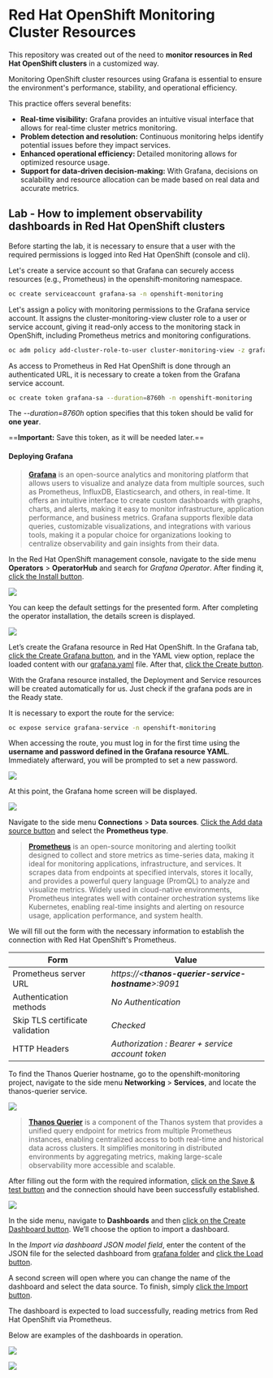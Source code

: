 # Red Hat OpenShift Monitoring Cluster Resources

This repository was created out of the need to **monitor resources in Red Hat OpenShift clusters** in a customized way.

Monitoring OpenShift cluster resources using Grafana is essential to ensure the environment's performance, stability, and operational efficiency.

This practice offers several benefits:

* **Real-time visibility:** Grafana provides an intuitive visual interface that allows for real-time cluster metrics monitoring.
* **Problem detection and resolution:** Continuous monitoring helps identify potential issues before they impact services.
* **Enhanced operational efficiency:** Detailed monitoring allows for optimized resource usage.
* **Support for data-driven decision-making:** With Grafana, decisions on scalability and resource allocation can be made based on real data and accurate metrics.


## Lab - How to implement observability dashboards in Red Hat OpenShift clusters

Before starting the lab, it is necessary to ensure that a user with the required permissions is logged into Red Hat OpenShift (console and cli).

Let's create a service account so that Grafana can securely access resources (e.g., Prometheus) in the openshift-monitoring namespace.
```bash
oc create serviceaccount grafana-sa -n openshift-monitoring
```

Let's assign a policy with monitoring permissions to the Grafana service account. It assigns the cluster-monitoring-view cluster role to a user or service account, giving it read-only access to the monitoring stack in OpenShift, including Prometheus metrics and monitoring configurations.

```bash
oc adm policy add-cluster-role-to-user cluster-monitoring-view -z grafana-sa
```

As access to Prometheus in Red Hat OpenShift is done through an authenticated URL, it is necessary to create a token from the Grafana service account.

```bash
oc create token grafana-sa --duration=8760h -n openshift-monitoring
```
The *--duration=8760h* option specifies that this token should be valid for **one year**.

==**Important:** Save this token, as it will be needed later.==


#### Deploying Grafana

>**[Grafana](https://grafana.com/)** is an open-source analytics and monitoring platform that allows users to visualize and analyze data from multiple sources, such as Prometheus, InfluxDB, Elasticsearch, and others, in real-time. It offers an intuitive interface to create custom dashboards with graphs, charts, and alerts, making it easy to monitor infrastructure, application performance, and business metrics. Grafana supports flexible data queries, customizable visualizations, and integrations with various tools, making it a popular choice for organizations looking to centralize observability and gain insights from their data.

In the Red Hat OpenShift management console, navigate to the side menu **Operators** > **OperatorHub** and search for *Grafana Operator*. After finding it, <u>click the Install button</u>.

![](images/grafana-operator.png)

You can keep the default settings for the presented form. After completing the operator installation, the details screen is displayed.

![](images/grafana-operator-details.png)

Let’s create the Grafana resource in Red Hat OpenShift. In the Grafana tab, <u>click the Create Grafana button</u>, and in the YAML view option, replace the loaded content with our [grafana.yaml](custom-resources/grafana/grafana.yaml) file. After that, <u>click the Create button</u>.

With the Grafana resource installed, the Deployment and Service resources will be created automatically for us. Just check if the grafana pods are in the Ready state.

It is necessary to export the route for the service:

```bash
oc expose service grafana-service -n openshift-monitoring
```

When accessing the route, you must log in for the first time using the **username and password defined in the Grafana resource YAML**. Immediately afterward, you will be prompted to set a new password.

![](images/grafana-login.png)

At this point, the Grafana home screen will be displayed.

![](images/grafana-home-page.png)

Navigate to the side menu **Connections** > **Data sources**. <u>Click the Add data source button</u> and select the **Prometheus type**.

> **[Prometheus](https://prometheus.io/)** is an open-source monitoring and alerting toolkit designed to collect and store metrics as time-series data, making it ideal for monitoring applications, infrastructure, and services. It scrapes data from endpoints at specified intervals, stores it locally, and provides a powerful query language (PromQL) to analyze and visualize metrics. Widely used in cloud-native environments, Prometheus integrates well with container orchestration systems like Kubernetes, enabling real-time insights and alerting on resource usage, application performance, and system health.

We will fill out the form with the necessary information to establish the connection with Red Hat OpenShift's Prometheus.

| Form                                 |    Value     |
| ----------------                 | ------- |
| Prometheus server URL            | *https://<**thanos-querier-service-hostname**>:9091*    |
| Authentication methods           | *No Authentication*     |
| Skip TLS certificate validation  | *Checked*    |
| HTTP Headers                     | *Authorization : Bearer + service account token*    |

To find the Thanos Querier hostname, go to the openshift-monitoring project, navigate to the side menu **Networking** > **Services**, and locate the thanos-querier service.

![](images/openshift-thanos-querier-service.png)

>**[Thanos Querier](https://thanos.io/)** is a component of the Thanos system that provides a unified query endpoint for metrics from multiple Prometheus instances, enabling centralized access to both real-time and historical data across clusters. It simplifies monitoring in distributed environments by aggregating metrics, making large-scale observability more accessible and scalable.

After filling out the form with the required information, <u>click on the Save & test button</u> and the connection should have been successfully established.

![](images/grafana-success-connection.png)

In the side menu, navigate to **Dashboards** and then <u>click on the Create Dashboard button</u>. We’ll choose the option to import a dashboard.

In the *Import via dashboard JSON model field*, enter the content of the JSON file for the selected dashboard from [grafana folder](custom-resources/grafana/) and <u>click the Load button</u>.

A second screen will open where you can change the name of the dashboard and select the data source. To finish, simply <u>click the Import button</u>.

The dashboard is expected to load successfully, reading metrics from Red Hat OpenShift via Prometheus.

Below are examples of the dashboards in operation.

![](images/dashboard-views-nodes.png)


![](images/dashboard-views-nodes-list.png)